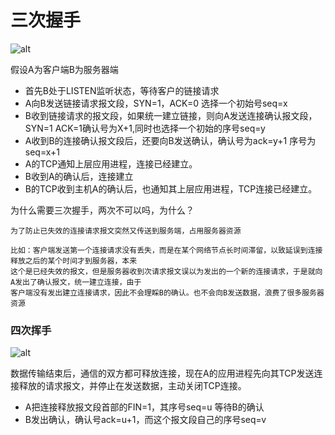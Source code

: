 # 三次握手
![alt](https://frank-lam.github.io/fullstack-tutorial/pics/tcp-3.png)

 假设A为客户端B为服务器端
 
- 首先B处于LISTEN监听状态，等待客户的链接请求
- A向B发送链接请求报文段，SYN=1，ACK=0 选择一个初始号seq=x
- B收到链接请求的报文段，如果统一建立链接，则向A发送连接确认报文段，SYN=1 ACK=1确认号为X+1,同时也选择一个初始的序号seq=y
- A收到B的连接确认报文段后，还要向B发送确认，确认号为ack=y+1 序号为seq=x+1
- A的TCP通知上层应用进程，连接已经建立。
- B收到A的确认后，连接建立
- B的TCP收到主机A的确认后，也通知其上层应用进程，TCP连接已经建立。

为什么需要三次握手，两次不可以吗，为什么？
   
    为了防止已失效的连接请求报文突然又传送到服务端，占用服务器资源
    
    比如：客户端发送第一个连接请求没有丢失，而是在某个网络节点长时间滞留，以致延误到连接释放之后的某个时间才到服务器，本来
    这个是已经失效的报文，但是服务器收到次请求报文误以为发出的一个新的连接请求，于是就向A发出了确认报文，统一建立连接，由于
    客户端没有发出建立连接请求，因此不会理睬B的确认。也不会向B发送数据，浪费了很多服务器资源
    
### 四次挥手
![alt](https://frank-lam.github.io/fullstack-tutorial/pics/tcp-4.png)    

数据传输结束后，通信的双方都可释放连接，现在A的应用进程先向其TCP发送连接释放的请求报文，并停止在发送数据，主动关闭TCP连接。

- A把连接释放报文段首部的FIN=1，其序号seq=u 等待B的确认
- B发出确认，确认号ack=u+1，而这个报文段自己的序号seq=v
   

